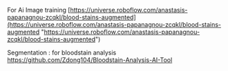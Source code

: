 For Ai Image training
[https://universe.roboflow.com/anastasis-papanagnou-zcqkl/blood-stains-augmented](https://universe.roboflow.com/anastasis-papanagnou-zcqkl/blood-stains-augmented "https://universe.roboflow.com/anastasis-papanagnou-zcqkl/blood-stains-augmented")

Segmentation : for bloodstain analysis
https://github.com/Zdong104/Bloodstain-Analysis-AI-Tool